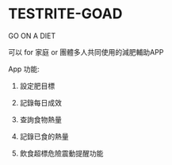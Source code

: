 # TESTRITE-GOAD
GO ON A DIET

可以 for 家庭 or 團體多人共同使用的減肥輔助APP

App 功能:

1. 設定肥目標

2. 記錄每日成效

3. 查詢食物熱量

4. 記錄已食的熱量

5. 飲食超標危險震動提醒功能
